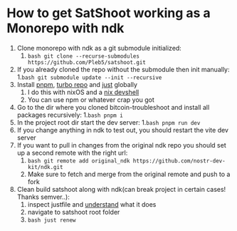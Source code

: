 # How to get SatShoot working as a Monorepo with ndk
1. Clone monorepo with ndk as a git submodule initialized:
    1. ```bash git clone --recurse-submodules https://github.com/Pleb5/satshoot.git```
2. If you already cloned the repo without the submodule then init manually:
    1.```bash git submodule update --init --recursive```
3. Install [pnpm](https://pnpm.io/), [turbo repo](https://turbo.build/repo) and [just](https://github.com/casey/just) globally
    1. I do this with nixOS and a [nix devshell](https://github.com/Pleb5/devshell)
    2. You can use npm or whatever crap you got
4. Go to the dir where you cloned bitcoin-troubleshoot and install all packages recursively:
    1.```bash pnpm i```
5. In the project root dir start the dev server:
    1.```bash pnpm run dev```
6. If you change anything in ndk to test out, you should restart the vite dev server
7. If you want to pull in changes from the original ndk repo you should set up a second remote with the right url:
    1. ```bash git remote add original_ndk https://github.com/nostr-dev-kit/ndk.git```
    2. Make sure to fetch and merge from the original remote and push to a fork
8. Clean build satshoot along with ndk(can break project in certain cases! Thanks semver..):
    1. inspect justfile and [understand](https://github.com/casey/just) what it does
    2. navigate to satshoot root folder
    3. ```bash just renew```
